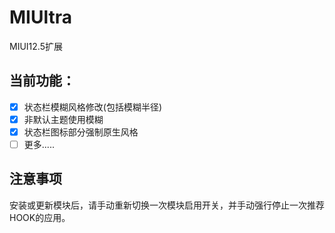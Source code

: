 # MIUltra

MIUI12.5扩展

## 当前功能：
- [x] 状态栏模糊风格修改(包括模糊半径)  
- [x] 非默认主题使用模糊  
- [x] 状态栏图标部分强制原生风格
- [ ] 更多.....

## 注意事项
安装或更新模块后，请手动重新切换一次模块启用开关，并手动强行停止一次推荐HOOK的应用。
